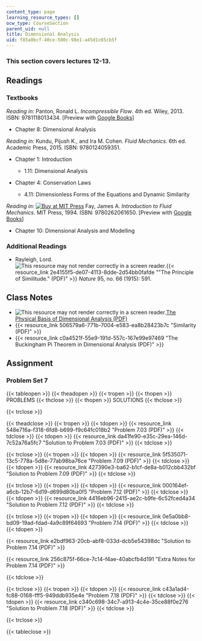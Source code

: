 ```yaml
---
content_type: page
learning_resource_types: []
ocw_type: CourseSection
parent_uid: null
title: Dimensional Analysis
uid: f85a0bcf-40ce-500c-98e1-a45d1c65cb5f
---
```


### This section covers lectures 12-13.

Readings
--------

### Textbooks

_Reading in:_ Panton, Ronald L. _Incompressible Flow_. 4th ed. Wiley, 2013. ISBN: 9781118013434. \[Preview with [Google Books](http://books.google.com/books?id=sa4eAAAAQBAJ&pg=PAfrontcover)\]

*   Chapter 8: Dimensional Analysis

_Reading in:_ Kundu, Pijush K., and Ira M. Cohen. _Fluid Mechanics_. 6th ed. Academic Press, 2015. ISBN: 9780124059351.

*   Chapter 1: Introduction
    *   1.11: Dimensional Analysis

*   Chapter 4: Conservation Laws
    *   4.11: Dimensionless Forms of the Equations and Dynamic Similarity

_Reading in:_ [![Buy at MIT
Press](/images/mp_logo.gif)](https://mitpress.mit.edu/9780262061650) Fay, James A. _Introduction to Fluid Mechanics_. MIT Press, 1994. ISBN: 9780262061650. \[Preview with [Google Books](http://books.google.com/books?id=XGVpue4954wC&pg=PAfrontcover)\]

*   Chapter 10: Dimensional Analysis and Modelling

### Additional Readings

*   Rayleigh, Lord. ![This resource may not render correctly in a screen reader.](/images/inacessible.gif){{< resource_link 2e4155f5-de07-4113-8dde-2d54bb0fafde "\"The Principle of Similitude.\" (PDF)" >}} _Nature_ 95, no. 66 (1915): 591.

Class Notes
-----------

*   ![This resource may not render correctly in a screen reader.](/images/inacessible.gif)[The Physical Basis of Dimensional Analysis (PDF)](http://web.mit.edu/2.25/www/pdf/DA_unified.pdf)
*   {{< resource_link 506579a6-771b-7004-e583-ea8b28423b7c "Similarity (PDF)" >}}
*   {{< resource_link c0a4521f-55e9-191d-557c-167e99e97469 "The Buckingham Pi Theorem in Dimensional Analysis (PDF)" >}}

Assignment
----------

### Problem Set 7

{{< tableopen >}}
{{< theadopen >}}
{{< tropen >}}
{{< thopen >}}
PROBLEMS
{{< thclose >}}
{{< thopen >}}
SOLUTIONS
{{< thclose >}}

{{< trclose >}}

{{< theadclose >}}
{{< tropen >}}
{{< tdopen >}}
{{< resource_link 548e716a-f318-6fd8-b699-f9c64fc018b2 "Problem 7.03 (PDF)" >}}
{{< tdclose >}}
{{< tdopen >}}
{{< resource_link da41fe90-e35c-29ea-146d-7c52a76a5fc7 "Solution to Problem 7.03 (PDF)" >}}
{{< tdclose >}}

{{< trclose >}}
{{< tropen >}}
{{< tdopen >}}
{{< resource_link 5f535071-13c5-778a-5d8e-77ab98ba76ce "Problem 7.09 (PDF)" >}}
{{< tdclose >}}
{{< tdopen >}}
{{< resource_link 427390e3-ba62-b1cf-de8a-b012cbb432bf "Solution to Problem 7.09 (PDF)" >}}
{{< tdclose >}}

{{< trclose >}}
{{< tropen >}}
{{< tdopen >}}
{{< resource_link 000164ef-a6cb-12b7-6d19-d699d80ba0f5 "Problem 7.12 (PDF)" >}}
{{< tdclose >}}
{{< tdopen >}}
{{< resource_link 4416eb96-2415-ae2c-b9fe-6c52fced4a34 "Solution to Problem 7.12 (PDF)" >}}
{{< tdclose >}}

{{< trclose >}}
{{< tropen >}}
{{< tdopen >}}
{{< resource_link 0e5a0bb8-bd09-19ad-fdad-4a9c89f64693 "Problem 7.14 (PDF)" >}}
{{< tdclose >}}
{{< tdopen >}}


{{< resource_link e2bdf963-20cb-abf8-033d-dcb5e54398dc "Solution to Problem 7.14 (PDF)" >}}

{{< resource_link 256c875f-66ce-7c14-f4ae-40abcfb4d191 "Extra Notes for Problem 7.14 (PDF)" >}}


{{< tdclose >}}

{{< trclose >}}
{{< tropen >}}
{{< tdopen >}}
{{< resource_link c43a1ad4-fc88-0168-fff5-949ddb935e4e "Problem 7.18 (PDF)" >}}
{{< tdclose >}}
{{< tdopen >}}
{{< resource_link c340c698-34c7-a913-4c4e-35ce88f0e276 "Solution to Problem 7.18 (PDF)" >}}
{{< tdclose >}}

{{< trclose >}}

{{< tableclose >}}